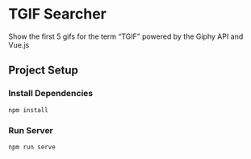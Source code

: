 # TGIF Searcher

Show the first 5 gifs for the term “TGIF” powered by the Giphy API and Vue.js

## Project Setup

### Install Dependencies
```
npm install
```

### Run Server
```
npm run serve
```
